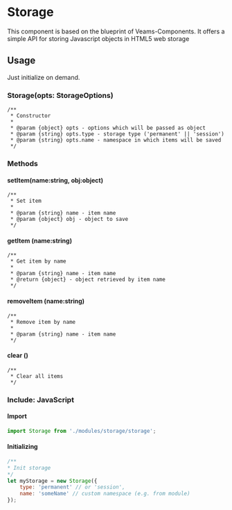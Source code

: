 # Storage

This component is based on the blueprint of Veams-Components.
It offers a simple API for storing Javascript objects in HTML5 web storage

## Usage

Just initialize on demand.

### Storage(opts: StorageOptions)
	/**
	 * Constructor
	 *
	 * @param {object} opts - options which will be passed as object
	 * @param {string} opts.type - storage type ('permanent' || 'session')
	 * @param {string} opts.name - namespace in which items will be saved
	 */

### Methods

#### setItem(name:string, obj:object)
	/**
	 * Set item
	 *
	 * @param {string} name - item name
	 * @param {object} obj - object to save
	 */

#### getItem (name:string)
	/**
	 * Get item by name
	 *
	 * @param {string} name - item name
	 * @return {object} - object retrieved by item name
	 */
	 
#### removeItem (name:string)
	/**
	 * Remove item by name
	 *
	 * @param {string} name - item name
	 */

#### clear ()
	/**
	 * Clear all items
	 */


### Include: JavaScript

#### Import
``` js
import Storage from './modules/storage/storage';
```

#### Initializing
``` js
/**
* Init storage
*/
let myStorage = new Storage({
	type: 'permanent' // or 'session',
	name: 'someName' // custom namespace (e.g. from module)
});
```
